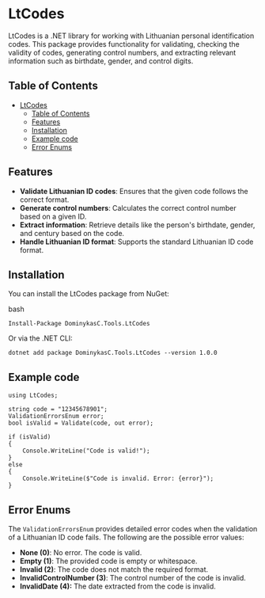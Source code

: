 # LtCodes

LtCodes is a .NET library for working with Lithuanian personal identification codes. This package provides functionality for validating, checking the validity of codes, generating control numbers, and extracting relevant information such as birthdate, gender, and control digits.

## Table of Contents

- [LtCodes](#ltcodes)
  - [Table of Contents](#table-of-contents)
  - [Features](#features)
  - [Installation](#installation)
  - [Example code](#example-code)
  - [Error Enums](#error-enums)

## Features

- **Validate Lithuanian ID codes**: Ensures that the given code follows the correct format.
- **Generate control numbers**: Calculates the correct control number based on a given ID.
- **Extract information**: Retrieve details like the person's birthdate, gender, and century based on the code.
- **Handle Lithuanian ID format**: Supports the standard Lithuanian ID code format.

## Installation

You can install the LtCodes package from NuGet:

bash
```
Install-Package DominykasC.Tools.LtCodes
```

Or via the .NET CLI:

```
dotnet add package DominykasC.Tools.LtCodes --version 1.0.0
```

## Example code
```
using LtCodes;

string code = "12345678901";
ValidationErrorsEnum error;
bool isValid = Validate(code, out error);

if (isValid)
{
    Console.WriteLine("Code is valid!");
}
else
{
    Console.WriteLine($"Code is invalid. Error: {error}");
}
```

## Error Enums
The `ValidationErrorsEnum` provides detailed error codes when the validation of a Lithuanian ID code fails. The following are the possible error values:
- **None (0)**: No error. The code is valid.
- **Empty (1)**: The provided code is empty or whitespace.
- **Invalid (2)**: The code does not match the required format.
- **InvalidControlNumber (3)**: The control number of the code is invalid.
- **InvalidDate (4):** The date extracted from the code is invalid.